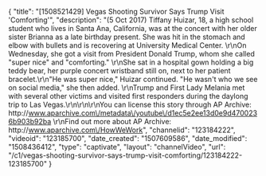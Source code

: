 {
    "title": "[1508521429] Vegas Shooting Survivor Says Trump Visit 'Comforting'",
    "description": "(5 Oct 2017) Tiffany Huizar, 18, a high school student who lives in Santa Ana, California, was at the concert with her older sister Brianna as a late birthday present. She was hit in the stomach and elbow with bullets and is recovering at University Medical Center.  \r\nOn Wednesday, she got a visit from President Donald Trump, whom she called \"super nice\" and \"comforting.\" \r\nShe sat in a hospital gown holding a big teddy bear, her purple concert wristband still on, next to her patient bracelet.\r\n\"He was super nice,\" Huizar continued. \"He wasn't who we see on social media,\" she then added. \r\nTrump and First Lady Melania met with several other victims and visited first responders during the daylong trip to Las Vegas.\r\n\r\n\r\nYou can license this story through AP Archive: http:\/\/www.aparchive.com\/metadata\/youtube\/d1ec5e2ee13d0e9d4700236b903b92ba \r\nFind out more about AP Archive: http:\/\/www.aparchive.com\/HowWeWork",
    "channelid": "123184222",
    "videoid": "123185700",
    "date_created": "1507609586",
    "date_modified": "1508436412",
    "type": "captivate",
    "layout": "channelVideo",
    "url": "\/c1\/vegas-shooting-survivor-says-trump-visit-comforting\/123184222-123185700"
}